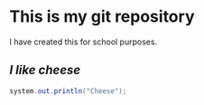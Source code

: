 # This is my git repository
I have created this for school purposes.

## _**I like cheese**_

```java 
system.out.println("Cheese");
```
